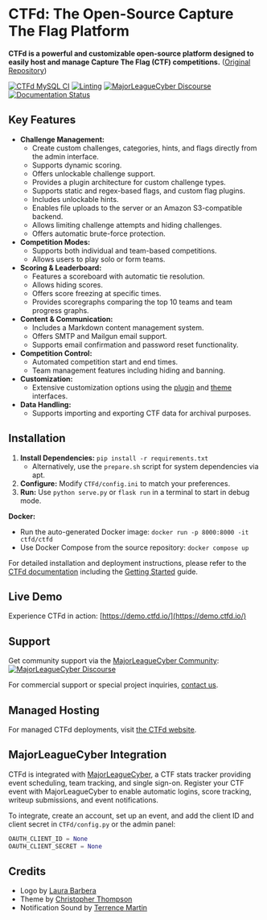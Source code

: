 # CTFd: The Open-Source Capture The Flag Platform

**CTFd is a powerful and customizable open-source platform designed to easily host and manage Capture The Flag (CTF) competitions.** ([Original Repository](https://github.com/CTFd/CTFd))

[![CTFd MySQL CI](https://github.com/CTFd/CTFd/workflows/CTFd%20MySQL%20CI/badge.svg?branch=master)](https://github.com/CTFd/CTFd/workflows/CTFd%20MySQL%20CI)
[![Linting](https://github.com/CTFd/CTFd/workflows/Linting/badge.svg?branch=master)](https://github.com/CTFd/CTFd/workflows/Linting)
[![MajorLeagueCyber Discourse](https://img.shields.io/discourse/status?server=https%3A%2F%2Fcommunity.majorleaguecyber.org%2F)](https://community.majorleaguecyber.org/)
[![Documentation Status](https://api.netlify.com/api/v1/badges/6d10883a-77bb-45c1-a003-22ce1284190e/deploy-status)](https://docs.ctfd.io)

## Key Features

*   **Challenge Management:**
    *   Create custom challenges, categories, hints, and flags directly from the admin interface.
    *   Supports dynamic scoring.
    *   Offers unlockable challenge support.
    *   Provides a plugin architecture for custom challenge types.
    *   Supports static and regex-based flags, and custom flag plugins.
    *   Includes unlockable hints.
    *   Enables file uploads to the server or an Amazon S3-compatible backend.
    *   Allows limiting challenge attempts and hiding challenges.
    *   Offers automatic brute-force protection.
*   **Competition Modes:**
    *   Supports both individual and team-based competitions.
    *   Allows users to play solo or form teams.
*   **Scoring & Leaderboard:**
    *   Features a scoreboard with automatic tie resolution.
    *   Allows hiding scores.
    *   Offers score freezing at specific times.
    *   Provides scoregraphs comparing the top 10 teams and team progress graphs.
*   **Content & Communication:**
    *   Includes a Markdown content management system.
    *   Offers SMTP and Mailgun email support.
    *   Supports email confirmation and password reset functionality.
*   **Competition Control:**
    *   Automated competition start and end times.
    *   Team management features including hiding and banning.
*   **Customization:**
    *   Extensive customization options using the [plugin](https://docs.ctfd.io/docs/plugins/overview) and [theme](https://docs.ctfd.io/docs/themes/overview) interfaces.
*   **Data Handling:**
    *   Supports importing and exporting CTF data for archival purposes.

## Installation

1.  **Install Dependencies:** `pip install -r requirements.txt`
    *   Alternatively, use the `prepare.sh` script for system dependencies via apt.
2.  **Configure:** Modify `CTFd/config.ini` to match your preferences.
3.  **Run:** Use `python serve.py` or `flask run` in a terminal to start in debug mode.

**Docker:**

*   Run the auto-generated Docker image: `docker run -p 8000:8000 -it ctfd/ctfd`
*   Use Docker Compose from the source repository: `docker compose up`

For detailed installation and deployment instructions, please refer to the [CTFd documentation](https://docs.ctfd.io/) including the [Getting Started](https://docs.ctfd.io/tutorials/getting-started/) guide.

## Live Demo

Experience CTFd in action: [https://demo.ctfd.io/](https://demo.ctfd.io/)

## Support

Get community support via the [MajorLeagueCyber Community](https://community.majorleaguecyber.org/): [![MajorLeagueCyber Discourse](https://img.shields.io/discourse/status?server=https%3A%2F%2Fcommunity.majorleaguecyber.org%2F)](https://community.majorleaguecyber.org/)

For commercial support or special project inquiries, [contact us](https://ctfd.io/contact/).

## Managed Hosting

For managed CTFd deployments, visit [the CTFd website](https://ctfd.io/).

## MajorLeagueCyber Integration

CTFd is integrated with [MajorLeagueCyber](https://majorleaguecyber.org/), a CTF stats tracker providing event scheduling, team tracking, and single sign-on.  Register your CTF event with MajorLeagueCyber to enable automatic logins, score tracking, writeup submissions, and event notifications.

To integrate, create an account, set up an event, and add the client ID and client secret in `CTFd/config.py` or the admin panel:

```python
OAUTH_CLIENT_ID = None
OAUTH_CLIENT_SECRET = None
```

## Credits

*   Logo by [Laura Barbera](http://www.laurabb.com/)
*   Theme by [Christopher Thompson](https://github.com/breadchris)
*   Notification Sound by [Terrence Martin](https://soundcloud.com/tj-martin-composer)